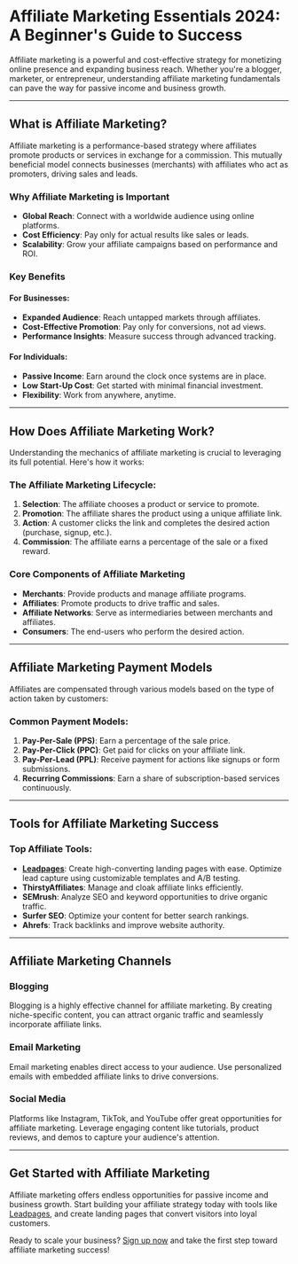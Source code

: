 # Affiliate Marketing Essentials 2024: A Beginner's Guide to Success

Affiliate marketing is a powerful and cost-effective strategy for monetizing online presence and expanding business reach. Whether you're a blogger, marketer, or entrepreneur, understanding affiliate marketing fundamentals can pave the way for passive income and business growth.

---

## What is Affiliate Marketing?

Affiliate marketing is a performance-based strategy where affiliates promote products or services in exchange for a commission. This mutually beneficial model connects businesses (merchants) with affiliates who act as promoters, driving sales and leads.

### Why Affiliate Marketing is Important
- **Global Reach**: Connect with a worldwide audience using online platforms.
- **Cost Efficiency**: Pay only for actual results like sales or leads.
- **Scalability**: Grow your affiliate campaigns based on performance and ROI.

### Key Benefits
#### For Businesses:
- **Expanded Audience**: Reach untapped markets through affiliates.
- **Cost-Effective Promotion**: Pay only for conversions, not ad views.
- **Performance Insights**: Measure success through advanced tracking.

#### For Individuals:
- **Passive Income**: Earn around the clock once systems are in place.
- **Low Start-Up Cost**: Get started with minimal financial investment.
- **Flexibility**: Work from anywhere, anytime.

---

## How Does Affiliate Marketing Work?

Understanding the mechanics of affiliate marketing is crucial to leveraging its full potential. Here's how it works:

### The Affiliate Marketing Lifecycle:
1. **Selection**: The affiliate chooses a product or service to promote.
2. **Promotion**: The affiliate shares the product using a unique affiliate link.
3. **Action**: A customer clicks the link and completes the desired action (purchase, signup, etc.).
4. **Commission**: The affiliate earns a percentage of the sale or a fixed reward.

### Core Components of Affiliate Marketing
- **Merchants**: Provide products and manage affiliate programs.
- **Affiliates**: Promote products to drive traffic and sales.
- **Affiliate Networks**: Serve as intermediaries between merchants and affiliates.
- **Consumers**: The end-users who perform the desired action.

---

## Affiliate Marketing Payment Models

Affiliates are compensated through various models based on the type of action taken by customers:

### Common Payment Models:
1. **Pay-Per-Sale (PPS)**: Earn a percentage of the sale price.
2. **Pay-Per-Click (PPC)**: Get paid for clicks on your affiliate link.
3. **Pay-Per-Lead (PPL)**: Receive payment for actions like signups or form submissions.
4. **Recurring Commissions**: Earn a share of subscription-based services continuously.

---

## Tools for Affiliate Marketing Success

### Top Affiliate Tools:
- **[Leadpages](https://bit.ly/LEadPages)**: Create high-converting landing pages with ease. Optimize lead capture using customizable templates and A/B testing.
- **ThirstyAffiliates**: Manage and cloak affiliate links efficiently.
- **SEMrush**: Analyze SEO and keyword opportunities to drive organic traffic.
- **Surfer SEO**: Optimize your content for better search rankings.
- **Ahrefs**: Track backlinks and improve website authority.

---

## Affiliate Marketing Channels

### Blogging
Blogging is a highly effective channel for affiliate marketing. By creating niche-specific content, you can attract organic traffic and seamlessly incorporate affiliate links.

### Email Marketing
Email marketing enables direct access to your audience. Use personalized emails with embedded affiliate links to drive conversions.

### Social Media
Platforms like Instagram, TikTok, and YouTube offer great opportunities for affiliate marketing. Leverage engaging content like tutorials, product reviews, and demos to capture your audience's attention.

---

## Get Started with Affiliate Marketing

Affiliate marketing offers endless opportunities for passive income and business growth. Start building your affiliate strategy today with tools like [Leadpages](https://bit.ly/LEadPages), and create landing pages that convert visitors into loyal customers.

Ready to scale your business? [Sign up now](https://bit.ly/LEadPages) and take the first step toward affiliate marketing success!
